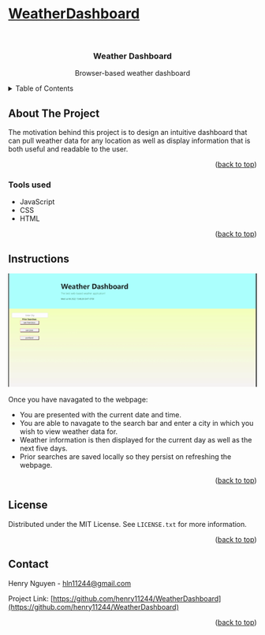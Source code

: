 # [WeatherDashboard](https://henry11244.github.io/WeatherDashboard/)

<div id="top"></div>

<br />
<div align="center">


<h3 align="center">Weather Dashboard</h3>

  <p align="center">
    Browser-based weather dashboard
    <br />
  </p>
</div>

<details>
  <summary>Table of Contents</summary>
  <ol>
    <li>
      <a href="#about-the-project">About The Project</a>
      <ul>
        <li><a href="#tools-used">Tools used</a></li>
      </ul>
    </li>
    <li>
      <a href="#instructions">Instructions</a>
        </li>
    <li><a href="#license">License</a></li>
    <li><a href="#contact">Contact</a></li>
  </ol>
</details>

## About The Project

The motivation behind this project is to design an intuitive dashboard that can pull weather data for any location as well as display information that is both useful and readable to the user.

<p align="right">(<a href="#top">back to top</a>)</p>

### Tools used

* JavaScript
* CSS
* HTML

<p align="right">(<a href="#top">back to top</a>)</p>

## Instructions

![Alt Text](assets/ReadMeGif.gif)


Once you have navagated to the webpage: 

- You are presented with the current date and time.
- You are able to navagate to the search bar and enter a city in which you wish to view weather data for.
- Weather information is then displayed for the current day as well as the next five days.
- Prior searches are saved locally so they persist on refreshing the webpage.

<p align="right">(<a href="#top">back to top</a>)</p>

## License

Distributed under the MIT License. See `LICENSE.txt` for more information.

<p align="right">(<a href="#top">back to top</a>)</p>

## Contact

Henry Nguyen -  hln11244@gmail.com

Project Link: [https://github.com/henry11244/WeatherDashboard](https://github.com/henry11244/WeatherDashboard)

<p align="right">(<a href="#top">back to top</a>)</p>

[linkedin-url]: https://www.linkedin.com/in/henry11244/
